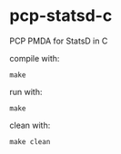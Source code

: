 # pcp-statsd-c
PCP PMDA for StatsD in C

compile with:

```
make
```

run with: 

```
make
```

clean with:

```
make clean
```
